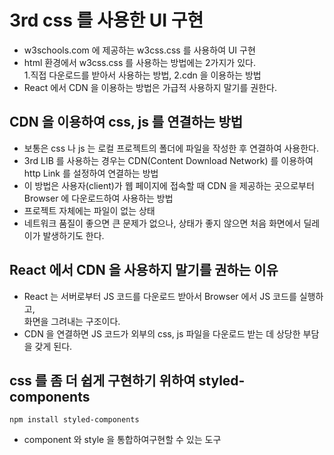 # 3rd css 를 사용한 UI 구현

- w3schools.com 에 제공하는 w3css.css 를 사용하여 UI 구현
- html 환경에서 w3css.css 를 사용하는 방법에는 2가지가 있다.  
  1.직접 다운로드를 받아서 사용하는 방법, 2.cdn 을 이용하는 방법
- React 에서 CDN 을 이용하는 방법은 가급적 사용하지 말기를 권한다.

## CDN 을 이용하여 css, js 를 연결하는 방법

- 보통은 css 나 js 는 로컬 프로젝트의 폴더에 파일을 작성한 후 연결하여 사용한다.
- 3rd LIB 를 사용하는 경우는 CDN(Content Download Network) 를 이용하여 http Link 를 설정하여 연결하는 방법
- 이 방법은 사용자(client)가 웹 페이지에 접속할 때 CDN 을 제공하는 곳으로부터 Browser 에 다운로드하여 사용하는 방법
- 프로젝트 자체에는 파일이 없는 상태
- 네트워크 품질이 좋으면 큰 문제가 없으나, 상태가 좋지 않으면 처음 화면에서 딜레이가 발생하기도 한다.

## React 에서 CDN 을 사용하지 말기를 권하는 이유

- React 는 서버로부터 JS 코드를 다운로드 받아서 Browser 에서 JS 코드를 실행하고,  
  화면을 그려내는 구조이다.
- CDN 을 연결하면 JS 코드가 외부의 css, js 파일을 다운로드 받는 데 상당한 부담을 갖게 된다.

## css 를 좀 더 쉽게 구현하기 위하여 styled-components

```
npm install styled-components
```

- component 와 style 을 통합하여구현할 수 있는 도구

